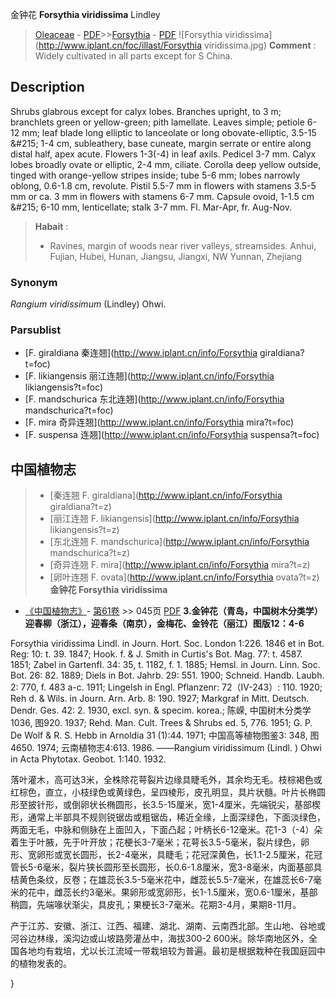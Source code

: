 金钟花 **Forsythia viridissima** Lindley

> [Oleaceae](http://www.iplant.cn/info/Oleaceae?t=foc) - [PDF](http://www.iplant.cn/foc/pdf/Oleaceae.pdf)>>[Forsythia](http://www.iplant.cn/info/Forsythia?t=foc) - [PDF](http://www.iplant.cn/foc/pdf/Forsythia.pdf)
![Forsythia viridissima](http://www.iplant.cn/foc/illast/Forsythia viridissima.jpg)
> **Comment** : 
> Widely cultivated in all parts except for S China.

## Description

Shrubs glabrous except for calyx lobes. Branches upright, to 3 m; branchlets green or yellow-green; pith lamellate. Leaves simple; petiole 6-12 mm; leaf blade long elliptic to lanceolate or long obovate-elliptic, 3.5-15 &amp;#215; 1-4 cm, subleathery, base cuneate, margin serrate or entire along distal half, apex acute. Flowers 1-3(-4) in leaf axils. Pedicel 3-7 mm. Calyx lobes broadly ovate or elliptic, 2-4 mm, ciliate. Corolla deep yellow outside, tinged with orange-yellow stripes inside; tube 5-6 mm; lobes narrowly oblong, 0.6-1.8 cm, revolute. Pistil 5.5-7 mm in flowers with stamens 3.5-5 mm or ca. 3 mm in flowers with stamens 6-7 mm. Capsule ovoid, 1-1.5 cm &amp;#215; 6-10 mm, lenticellate; stalk 3-7 mm. Fl. Mar-Apr, fr. Aug-Nov.
> **Habait** : 
>* Ravines, margin of woods near river valleys, streamsides. Anhui, Fujian, Hubei, Hunan, Jiangsu, Jiangxi, NW Yunnan, Zhejiang

### Synonym
*Rangium viridissimum* (Lindley) Ohwi.

### Parsublist

* [F.  giraldiana  秦连翘](http://www.iplant.cn/info/Forsythia giraldiana?t=foc)
* [F.  likiangensis  丽江连翘](http://www.iplant.cn/info/Forsythia likiangensis?t=foc)
* [F.  mandschurica  东北连翘](http://www.iplant.cn/info/Forsythia mandschurica?t=foc)
* [F.  mira  奇异连翘](http://www.iplant.cn/info/Forsythia mira?t=foc)
* [F.  suspensa  连翘](http://www.iplant.cn/info/Forsythia suspensa?t=foc)
## 中国植物志

> * [秦连翘  F.  giraldiana](http://www.iplant.cn/info/Forsythia giraldiana?t=z)
> * [丽江连翘  F.  likiangensis](http://www.iplant.cn/info/Forsythia likiangensis?t=z)
> * [东北连翘  F.  mandschurica](http://www.iplant.cn/info/Forsythia mandschurica?t=z)
> * [奇异连翘  F.  mira](http://www.iplant.cn/info/Forsythia mira?t=z)
> * [卵叶连翘  F.  ovata](http://www.iplant.cn/info/Forsythia ovata?t=z)
**金钟花 Forsythia viridissima**

* [《中国植物志》](http://www.iplant.cn/frps)- [第61卷](http://www.iplant.cn/frps/vol/61) >> 045页 [PDF](http://www.iplant.cn/frps/pdf/61/045.PDF)
**3.金钟花（青岛，中国树木分类学）迎春柳（浙江），迎春条（南京），金梅花、金铃花（丽江）图版12：4-6**

Forsythia viridissima Lindl. in Journ. Hort. Soc. London 1:226. 1846 et in Bot. Reg: 10: t. 39. 1847; Hook. f. & J. Smith in Curtis's Bot. Mag. 77: t. 4587. 1851; Zabel in Gartenfl. 34: 35, t. 1182, f. 1. 1885; Hemsl. in Journ. Linn. Soc. Bot. 26: 82. 1889; Diels in Bot. Jahrb. 29: 551. 1900; Schneid. Handb. Laubh. 2: 770, f. 483 a-c. 1911; Lingelsh in Engl. Pflanzenr: 72（IV-243）: 110. 1920; Reh d. & Wils. in Journ. Arn. Arb. 8: 190. 1927; Markgraf in Mitt. Deutsch. Dendr. Ges. 42: 2. 1930, excl. syn. & specim. korea.; 陈嵘, 中国树木分类学1036, 图920. 1937; Rehd. Man. Cult. Trees & Shrubs ed. 5, 776. 1951; G. P. De Wolf & R. S. Hebb in Arnoldia 31 (1):44. 1971; 中国高等植物图鉴3: 348, 图4650. 1974; 云南植物志4:613. 1986. ——Rangium viridissimum (Lindl. ) Ohwi in Acta Phytotax. Geobot. 1:140. 1932.

落叶灌木，高可达3米，全株除花萼裂片边缘具睫毛外，其余均无毛。枝棕褐色或红棕色，直立，小枝绿色或黄绿色，呈四棱形，皮孔明显，具片状髓。叶片长椭圆形至披针形，或倒卵状长椭圆形，长3.5-15厘米，宽1-4厘米，先端锐尖，基部楔形，通常上半部具不规则锐锯齿或粗锯齿，稀近全缘，上面深绿色，下面淡绿色，两面无毛，中脉和侧脉在上面凹入，下面凸起；叶柄长6-12毫米。花1-3（-4）朵着生于叶腋，先于叶开放；花梗长3-7毫米；花萼长3.5-5毫米，裂片绿色，卵形、宽卵形或宽长圆形，长2-4毫米，具睫毛；花冠深黄色，长1.1-2.5厘米，花冠管长5-6毫米，裂片狭长圆形至长圆形，长0.6-1.8厘米，宽3-8毫米，内面基部具桔黄色条纹，反卷；在雄蕊长3.5-5毫米花中，雌蕊长5.5-7毫米，在雄蕊长6-7毫米的花中，雌蕊长约3毫米。果卵形或宽卵形，长1-1.5厘米，宽0.6-1厘米，基部稍圆，先端喙状渐尖，具皮孔；果梗长3-7毫米。花期3-4月，果期8-11月。

产于江苏、安徽、浙江、江西、福建、湖北、湖南、云南西北部。生山地、谷地或河谷边林缘，溪沟边或山坡路旁灌丛中，海拔300-2 600米。除华南地区外，全国各地均有栽培，尤以长江流域一带栽培较为普遍。最初是根据栽种在我国庭园中的植物发表的。

}